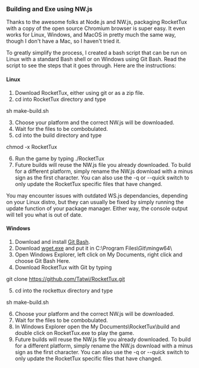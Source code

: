 ### Building and Exe using NW.js  
Thanks to the awesome folks at Node.js and NW.js, packaging RocketTux with a copy of the open source Chromium browser is super easy. It even works for Linux, Windows, and MacOS in pretty much the same way, though I don't have a Mac, so I haven't tried it.  

To greatly simplify the process, I created a bash script that can be run on Linux with a standard Bash shell or on Windows using Git Bash. Read the script to see the steps that it goes through. Here are the instructions:  

#### Linux
1. Download RocketTux, either using git or as a zip file.
2. cd into RocketTux directory and type  
  
  sh make-build.sh  
  
3. Choose your platform and the correct NW.js will be downloaded.
4. Wait for the files to be combobulated.
5. cd into the build directory and type  
  
  chmod -x RocketTux  
 
6. Run the game by typing ./RocketTux
7. Future builds will reuse the NW.js file you already downloaded. To build for a different platform, simply rename the NW.js download with a minus sign as the first character. You can also use the -q or --quick switch to only update the RocketTux specific files that have changed.
  
You may encounter issues with outdated WS.js dependancies, depending on your Linux distro, but they can usually be fixed by simply running the update function of your package manager. Either way, the console output will tell you what is out of date.

#### Windows
1. Download and install [Git Bash](https://gitforwindows.org/).
2. Download [wget.exe](https://eternallybored.org/misc/wget/) and put it in C:\Program Files\Git\mingw64\
3. Open Windows Explorer, left click on My Documents, right click and choose Git Bash Here.
4. Download RocketTux with Git by typing  
  
  git clone https://github.com/Tatwi/RocketTux.git
  
5. cd into the rockettux directory and type  
  
  sh make-build.sh 
  
6. Choose your platform and the correct NW.js will be downloaded.
7. Wait for the files to be combobulated.
8. In Windows Explorer open the My Documents\RocketTux\build and double click on RocketTux.exe to play the game.
9. Future builds will reuse the NW.js file you already downloaded. To build for a different platform, simply rename the NW.js download with a minus sign as the first character. You can also use the -q or --quick switch to only update the RocketTux specific files that have changed.
